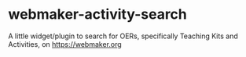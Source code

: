 # webmaker-activity-search
A little widget/plugin to search for OERs, specifically Teaching Kits and Activities, on <https://webmaker.org>
